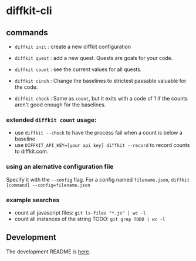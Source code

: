 # diffkit-cli


## commands
* `diffkit init` : create a new diffkit configuration
* `diffkit quest` : add a new quest.  Quests are goals for your code.
* `diffkit count` : see the current values for all quests.

* `diffkit cinch` : Change the baselines to strictest passable valuable for the code.
* `diffkit check` : Same as `count`, but it exits with a code of 1 if the counts aren't good enough for the baselines.

### extended `diffkit count` usage:
* use `diffkit --check` to have the process fail when a count is below a baseline
* use `DIFFKIT_API_KEY=[your api key] diffkit --record` to record counts to diffkit.com.

### using an alernative configuration file
Specify it with the `--config` flag.  For a config named `filename.json`,
`diffkit [command] --config=filename.json`

### example searches
* count all javascript files: `git ls-files "*.js" | wc -l`
* count all instances of the string TODO: `git grep TODO | wc -l`

## Development
The development README is [here](devREADME.md).
